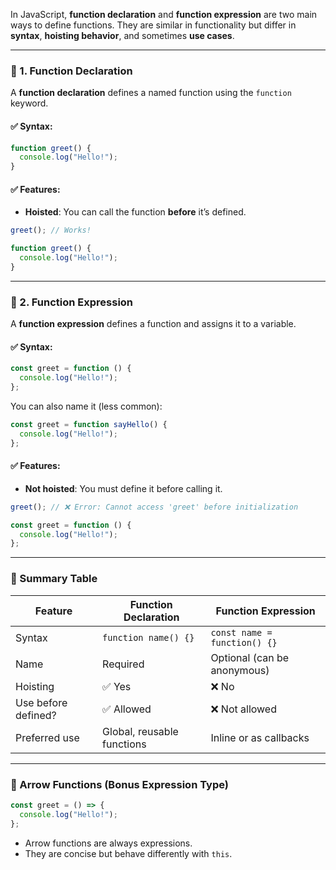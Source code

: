 In JavaScript, **function declaration** and **function expression** are two main ways to define functions. They are similar in functionality but differ in **syntax**, **hoisting behavior**, and sometimes **use cases**.

---

### 🔹 1. Function Declaration

A **function declaration** defines a named function using the `function` keyword.

#### ✅ Syntax:

```javascript
function greet() {
  console.log("Hello!");
}
```

#### ✅ Features:

- **Hoisted**: You can call the function **before** it’s defined.

```javascript
greet(); // Works!

function greet() {
  console.log("Hello!");
}
```

---

### 🔹 2. Function Expression

A **function expression** defines a function and assigns it to a variable.

#### ✅ Syntax:

```javascript
const greet = function () {
  console.log("Hello!");
};
```

You can also name it (less common):

```javascript
const greet = function sayHello() {
  console.log("Hello!");
};
```

#### ✅ Features:

- **Not hoisted**: You must define it before calling it.

```javascript
greet(); // ❌ Error: Cannot access 'greet' before initialization

const greet = function () {
  console.log("Hello!");
};
```

---

### 🔹 Summary Table

| Feature             | Function Declaration       | Function Expression          |
| ------------------- | -------------------------- | ---------------------------- |
| Syntax              | `function name() {}`       | `const name = function() {}` |
| Name                | Required                   | Optional (can be anonymous)  |
| Hoisting            | ✅ Yes                     | ❌ No                        |
| Use before defined? | ✅ Allowed                 | ❌ Not allowed               |
| Preferred use       | Global, reusable functions | Inline or as callbacks       |

---

### 🔹 Arrow Functions (Bonus Expression Type)

```javascript
const greet = () => {
  console.log("Hello!");
};
```

- Arrow functions are always expressions.
- They are concise but behave differently with `this`.
